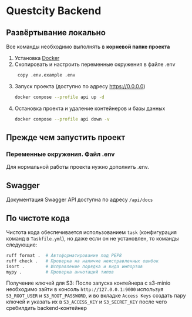 # Questcity Backend

## Развёртывание локально
Все команды необходимо выполнять в **корневой папке проекта**

1. Установка [Docker](https://www.docker.com/get-started/)
2. Скопировать и настроить переменные окружения в файле .env
    ```bash
     copy .env.example .env
    ```
3. Запуск проекта (доступно по адресу https://0.0.0.0)
    ```bash
    docker compose --profile api up -d
    ```
4. Остановка проекта и удаление контейнеров и базы данных
    ```bash
    docker compose --profile api down -v
    ```
## Прежде чем запустить проект

### Переменные окружения. Файл .env
Для нормальной работы проекта нужно дополнить .env.

## Swagger

Документация Swagger API доступна по адресу ```/api/docs```
    
## По чистоте кода
Чистота кода обеспечивается использованием `task` (конфигурация команд в `Taskfile.yml`), но даже если он не установлен, то команды следующие:
```bash
ruff format .  # Автоформатирование под PEP8
ruff check .   # Проверка на наличие неисправленных ошибок
isort .        # Исправление порядка и вида импортов
mypy .         # Проверка аннотаций типов
```

Получение ключей для S3:
После запуска контейнера с s3-minio необходимо зайти в консоль `http://127.0.0.1:9000` используя `S3_ROOT_USER` и
`S3_ROOT_PASSWORD`, и во вкладке `Access Keys` создать пару ключей и указать их в `S3_ACCESS_KEY` и
`S3_SECRET_KEY` после чего сребилдить backend-контейнер